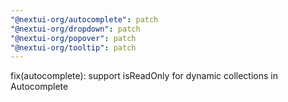```yaml
---
"@nextui-org/autocomplete": patch
"@nextui-org/dropdown": patch
"@nextui-org/popover": patch
"@nextui-org/tooltip": patch
---
```


fix(autocomplete): support isReadOnly for dynamic collections in Autocomplete
